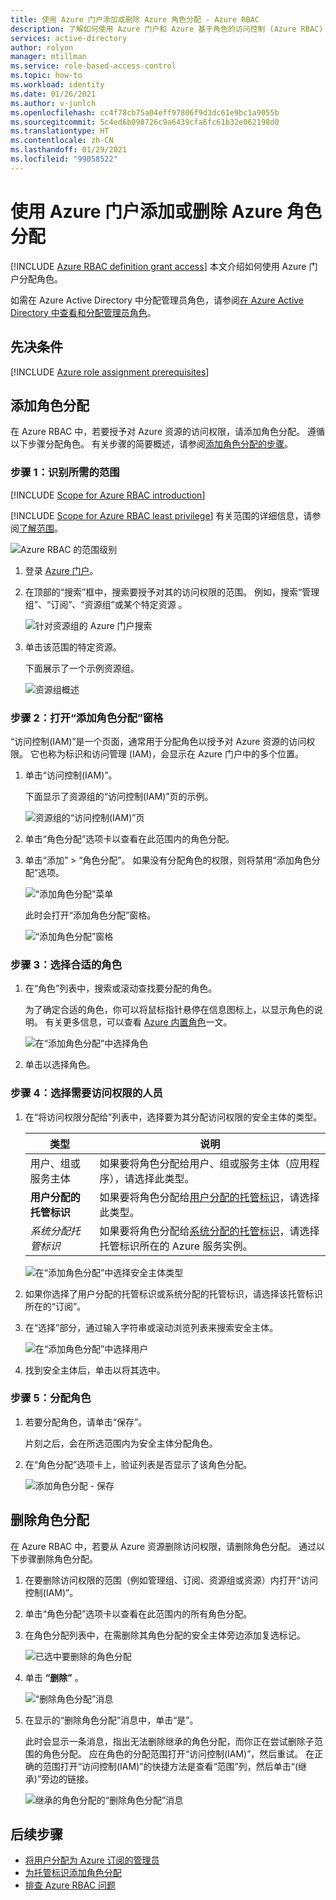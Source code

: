```yaml
---
title: 使用 Azure 门户添加或删除 Azure 角色分配 - Azure RBAC
description: 了解如何使用 Azure 门户和 Azure 基于角色的访问控制 (Azure RBAC) 向用户、组、服务主体或托管标识授予对 Azure 资源的访问权限。
services: active-directory
author: rolyon
manager: mtillman
ms.service: role-based-access-control
ms.topic: how-to
ms.workload: identity
ms.date: 01/26/2021
ms.author: v-junlch
ms.openlocfilehash: cc4f78cb75a04eff97806f9d3dc61e9bc1a9055b
ms.sourcegitcommit: 5c4ed6b098726c9a6439cfa6fc61b32e062198d0
ms.translationtype: HT
ms.contentlocale: zh-CN
ms.lasthandoff: 01/29/2021
ms.locfileid: "99058522"
---
```

# <a name="add-or-remove-azure-role-assignments-using-the-azure-portal"></a>使用 Azure 门户添加或删除 Azure 角色分配

[!INCLUDE [Azure RBAC definition grant access](../../includes/role-based-access-control/definition-grant.md)] 本文介绍如何使用 Azure 门户分配角色。

如需在 Azure Active Directory 中分配管理员角色，请参阅[在 Azure Active Directory 中查看和分配管理员角色](../active-directory/roles/manage-roles-portal.md)。

## <a name="prerequisites"></a>先决条件

[!INCLUDE [Azure role assignment prerequisites](../../includes/role-based-access-control/prerequisites-role-assignments.md)]

## <a name="add-a-role-assignment"></a>添加角色分配

在 Azure RBAC 中，若要授予对 Azure 资源的访问权限，请添加角色分配。 遵循以下步骤分配角色。 有关步骤的简要概述，请参阅[添加角色分配的步骤](role-assignments-steps.md)。

### <a name="step-1-identify-the-needed-scope"></a>步骤 1：识别所需的范围

[!INCLUDE [Scope for Azure RBAC introduction](../../includes/role-based-access-control/scope-intro.md)]

[!INCLUDE [Scope for Azure RBAC least privilege](../../includes/role-based-access-control/scope-least.md)] 有关范围的详细信息，请参阅[了解范围](scope-overview.md)。

![Azure RBAC 的范围级别](../../includes/role-based-access-control/media/scope-levels.png)

1. 登录 [Azure 门户](https://portal.azure.cn)。

1. 在顶部的“搜索”框中，搜索要授予对其的访问权限的范围。 例如，搜索“管理组”、“订阅”、“资源组”或某个特定资源  。

    ![针对资源组的 Azure 门户搜索](./media/shared/rg-portal-search.png)

1. 单击该范围的特定资源。

    下面展示了一个示例资源组。

    ![资源组概述](./media/shared/rg-overview.png)

### <a name="step-2-open-the-add-role-assignment-pane"></a>步骤 2：打开“添加角色分配”窗格

“访问控制(IAM)”是一个页面，通常用于分配角色以授予对 Azure 资源的访问权限。 它也称为标识和访问管理 (IAM)，会显示在 Azure 门户中的多个位置。

1. 单击“访问控制(IAM)”。

    下面显示了资源组的“访问控制(IAM)”页的示例。

    ![资源组的“访问控制(IAM)”页](./media/shared/rg-access-control.png)

1. 单击“角色分配”选项卡以查看在此范围内的角色分配。

1. 单击“添加” > “角色分配”。
   如果没有分配角色的权限，则将禁用“添加角色分配”选项。

   ![“添加角色分配”菜单](./media/shared/add-role-assignment-menu.png)

    此时会打开“添加角色分配”窗格。

   ![“添加角色分配”窗格](./media/shared/add-role-assignment.png)

### <a name="step-3-select-the-appropriate-role"></a>步骤 3：选择合适的角色

1. 在“角色”列表中，搜索或滚动查找要分配的角色。

    为了确定合适的角色，你可以将鼠标指针悬停在信息图标上，以显示角色的说明。 有关更多信息，可以查看 [Azure 内置角色](built-in-roles.md)一文。

   ![在“添加角色分配”中选择角色](./media/role-assignments-portal/add-role-assignment-role.png)

1. 单击以选择角色。

### <a name="step-4-select-who-needs-access"></a>步骤 4：选择需要访问权限的人员

1. 在“将访问权限分配给”列表中，选择要为其分配访问权限的安全主体的类型。

    | 类型 | 说明 |
    | --- | --- |
    | 用户、组或服务主体 | 如果要将角色分配给用户、组或服务主体（应用程序），请选择此类型。 |
    | **用户分配的托管标识** | 如果要将角色分配给[用户分配的托管标识](../active-directory/managed-identities-azure-resources/overview.md)，请选择此类型。 |
    | *系统分配托管标识* | 如果要将角色分配给[系统分配的托管标识](../active-directory/managed-identities-azure-resources/overview.md)，请选择托管标识所在的 Azure 服务实例。 |

   ![在“添加角色分配”中选择安全主体类型](./media/role-assignments-portal/add-role-assignment-type.png)

1. 如果你选择了用户分配的托管标识或系统分配的托管标识，请选择该托管标识所在的“订阅”。

1. 在“选择”部分，通过输入字符串或滚动浏览列表来搜索安全主体。

   ![在“添加角色分配”中选择用户](./media/role-assignments-portal/add-role-assignment-user.png)

1. 找到安全主体后，单击以将其选中。

### <a name="step-5-assign-role"></a>步骤 5：分配角色

1. 若要分配角色，请单击“保存”。

   片刻之后，会在所选范围内为安全主体分配角色。

1. 在“角色分配”选项卡上，验证列表是否显示了该角色分配。

    ![添加角色分配 - 保存](./media/role-assignments-portal/rg-role-assignments.png)

## <a name="remove-a-role-assignment"></a>删除角色分配

在 Azure RBAC 中，若要从 Azure 资源删除访问权限，请删除角色分配。 通过以下步骤删除角色分配。

1. 在要删除访问权限的范围（例如管理组、订阅、资源组或资源）内打开“访问控制(IAM)”。

1. 单击“角色分配”选项卡以查看在此范围内的所有角色分配。

1. 在角色分配列表中，在需删除其角色分配的安全主体旁边添加复选标记。

   ![已选中要删除的角色分配](./media/role-assignments-portal/rg-role-assignments-select.png)

1. 单击 **“删除”** 。

   ![“删除角色分配”消息](./media/role-assignments-portal/remove-role-assignment.png)

1. 在显示的“删除角色分配”消息中，单击“是”。

    此时会显示一条消息，指出无法删除继承的角色分配，而你正在尝试删除子范围的角色分配。 应在角色的分配范围打开“访问控制(IAM)”，然后重试。 在正确的范围打开“访问控制(IAM)”的快捷方法是查看“范围”列，然后单击“(继承)”旁边的链接。

   ![继承的角色分配的“删除角色分配”消息](./media/role-assignments-portal/remove-role-assignment-inherited.png)

## <a name="next-steps"></a>后续步骤

- [将用户分配为 Azure 订阅的管理员](role-assignments-portal-subscription-admin.md)
- [为托管标识添加角色分配](role-assignments-portal-managed-identity.md)
- [排查 Azure RBAC 问题](troubleshooting.md)
